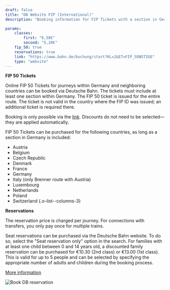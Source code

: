 ```yaml
---
draft: false
title: "DB Website FIP (International)"
description: "Booking information for FIP Tickets with a section in Germany."

params:
    classes:
        first: "6,50€"
        second: "5,20€"
    fip_50: true
    reservations: true
    link: "https://www.bahn.de/buchung/start?KL=2&ET=FIP_SONSTIGE"
    type: "website"
---
```


**FIP 50 Tickets**

Online FIP 50 Tickets for journeys within Germany and neighboring countries can be booked via Deutsche Bahn. The tickets must include at least one section within Germany. The FIP 50 ticket is issued for the entire route. The ticket is not valid in the country where the FIP ID was issued; an additional ticket is required there.

Booking is only possible via the [link](https://www.bahn.de/buchung/start?KL=2&ET=FIP_SONSTIGE). Discounts do not need to be selected—they are applied automatically.

FIP 50 Tickets can be purchased for the following countries, as long as a section in Germany is included:

- Austria
- Belgium
- Czech Republic
- Denmark
- France
- Germany
- Italy (only Brenner route with Austria)
- Luxembourg
- Netherlands
- Poland
- Switzerland
{.o-list--columns-3}

**Reservations**

The reservation price is charged per journey. For connections with transfers, you only pay once for multiple trains.

Seat reservations can be purchased via the Deutsche Bahn website. To do so, select the "Seat reservation only" option in the search. For families with at least one child between 0 and 14 years old, a discounted family reservation can be purchased for €10.30 (2nd class) or €13.00 (1st class). This is valid for up to 5 people and can be selected by specifying the appropriate number of adults and children during the booking process.

[More information](https://www.bahn.de/angebot/zusatzticket/sitzplatzreservierung)

![Book DB reservation](db_reservation.webp)
